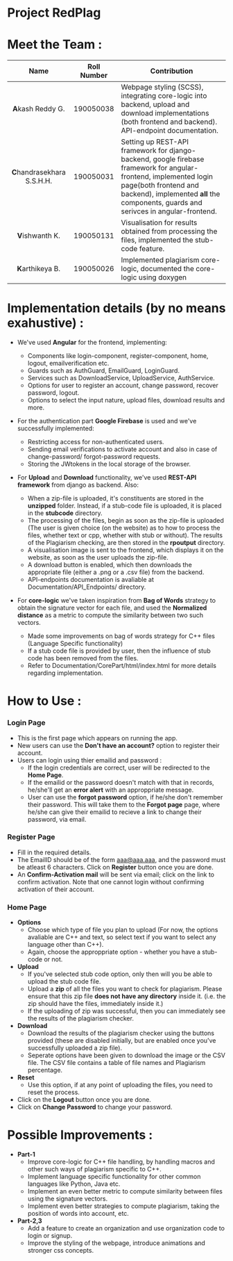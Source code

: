 # Project RedPlag

# Meet the Team :
| Name | Roll Number | Contribution |
| :----: | :-----------: | -------------|
| **A**kash Reddy G. | 190050038 | Webpage styling (SCSS), integrating core-logic into backend, upload and download implementations (both frontend and backend). API-endpoint documentation. |
| **C**handrasekhara S.S.H.H. | 190050031 | Setting up REST-API framework for django-backend, google firebase framework for angular-frontend, implemented login page(both frontend and backend), implemented **all** the components, guards and serivces in angular-frontend. |
| **V**ishwanth K. | 190050131 | Visualisation for results obtained from processing the files, implemented the stub-code feature. |
| **K**arthikeya B. | 190050026 | Implemented plagiarism core-logic, documented the core-logic using doxygen |

  
# Implementation details (by no means exahustive) :

* We've used **Angular** for the frontend, implementing:
  * Components like login-component, register-component, home, logout, emailverification etc.
  * Guards such as AuthGuard, EmailGuard, LoginGuard.
  * Services such as DownloadService, UploadService, AuthService.
  * Options for user to register an account, change password, recover password, logout.
  * Options to select the input nature, upload files, download results and more. 
  
* For the authentication part **Google Firebase** is used and we've successfully implemented:
  * Restricting access for non-authenticated users.
  * Sending email verifications to activate account and also in case of change-password/ forgot-password requests.
  * Storing the JWtokens in the local storage of the browser.  
  
* For **Upload** and **Download** functionality, we've used **REST-API framework** from django as backend. Also:
  * When a zip-file is uploaded, it's constituents are stored in the **unzipped** folder. Instead, if a stub-code file is uploaded, it is placed in the **stubcode** directory.
  * The processing of the files, begin as soon as the zip-file is uploaded (The user is given choice (on the website) as to how to process the files, whether text or cpp, whether with stub or without). The results of the Plagiarism checking, are then stored in the **rpoutput** directory.
  * A visualisation image is sent to the frontend, which displays it on the website, as soon as the user uploads the zip-file.
  * A download button is enabled, which then downloads the appropriate file (either a .png or a .csv file) from the backend.
  * API-endpoints documentation is avaliable at Documentation/API_Endpoints/ directory.
  
* For **core-logic** we've taken inspiration from **Bag of Words** strategy to obtain the signature vector for each file, and used the **Normalized distance** as a metric to compute the similarity between two such vectors. 
  * Made some improvements on bag of words strategy for C++ files (Language Specific functionality)
  * If a stub code file is provided by user, then the influence of stub code has been removed from the files.
  * Refer to Documentation/CorePart/html/index.html for more details regarding implementation.

# How to Use :

### Login Page

* This is the first page which appears on running the app.
* New users can use the **Don't have an account?** option to register their account.
* Users can login using thier emailid and password :
  * If the login credentials are correct, user will be redirected to the **Home Page**.
  * If the emailid or the password doesn't match with that in records, he/she'll get an **error alert**  with an approppriate message.
  * User can use the **forgot password** option, if he/she don't remember their password. This will take them to the **Forgot page** page, where he/she can give their emailid to recieve a link to change their password, via email.

### Register Page

* Fill in the required details.
* The EmailID should be of the form aaa@aaa.aaa, and the password must be atleast 6 characters. Click on **Register** button once you are done.
* An **Confirm-Activation mail** will be sent via email; click on the link to confirm activation. Note that one cannot login without confirming activation of their account.

### Home Page

* **Options**
  * Choose which type of file you plan to upload (For now, the options avaliable are C++ and text, so select text if you want to select any language other than C++).
  * Again, choose the approppriate option - whether you have a stub-code or not.
* **Upload**
  * If you've selected stub code option, only then will you be able to upload the stub code file.
  * Upload a **zip** of all the files you want to check for plagiarism. Please ensure that this zip file **does not have any directory** inside it. (i.e. the zip should have the files, immediately inside it.)
  * If the uploading of zip was successful, then you can immediately see the results of the plagiarism checker.
* **Download**
  * Download the results of the plagiarism checker using the buttons provided (these are disabled initially, but are enabled once you've successfully uploaded a zip file).
  * Seperate options have been given to download the image or the CSV file. The CSV file contains a table of file names and Plagiarism percentage.
* **Reset**
  * Use this option, if at any point of uploading the files, you need to reset the process.
* Click on the **Logout** button once you are done.
* Click on **Change Password** to change your password.

# Possible Improvements :
* **Part-1**
  * Improve core-logic for C++ file handling, by handling macros and other such ways of plagiarism specific to C++.
  * Implement language specific functionality for other common languages like Python, Java etc.
  * Implement an even better metric to compute similarity between files using the signature vectors.
  * Implement even better strategies to compute plagiarism, taking the position of words into account, etc.
* **Part-2,3**
  * Add a feature to create an organization and use organization code to login or signup.
  * Improve the styling of the webpage, introduce animations and stronger css concepts. 
